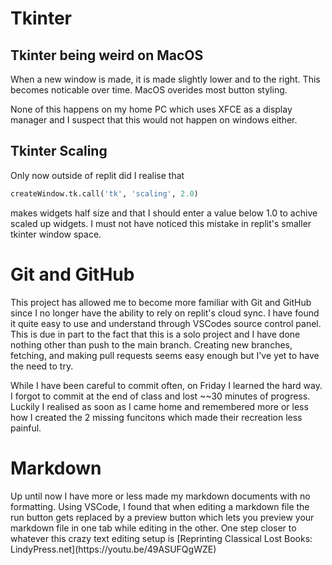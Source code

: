 <h1>Tkinter</h1>
<h2>Tkinter being weird on MacOS</h2>
When a new window is made, it is made slightly lower and to the right. This becomes noticable over time.
MacOS overides most button styling.

None of this happens on my home PC which uses XFCE as a display manager and I suspect that this would not happen on windows either.

<h2>Tkinter Scaling</h2>
Only now outside of replit did I realise that 

```python
createWindow.tk.call('tk', 'scaling', 2.0)
```
 makes widgets half size and that I should enter a value below 1.0 to achive scaled up widgets. I must not have noticed this mistake in replit's smaller tkinter window space.

<h1>Git and GitHub</h1>
This project has allowed me to become more familiar with Git and GitHub since I no longer have the ability to rely on replit's cloud sync. I have found it quite easy to use and understand through VSCodes source control panel. This is due in part to the fact that this is a solo project and I have done nothing other than push to the main branch. Creating new branches, fetching, and making pull requests seems easy enough but I've yet to have the need to try. 

While I have been careful to commit often, on Friday I learned the hard way. I forgot to commit at the end of class and lost ~~30 minutes of progress. Luckily I realised as soon as I came home and remembered more or less how I created the 2 missing funcitons which made their recreation less painful.

<h1>Markdown</h1>
Up until now I have more or less made my markdown documents with no formatting. Using VSCode, I found that when editing a markdown file the run button gets replaced by a preview button which lets you preview your markdown file in one tab while editing in the other. One step closer to whatever this crazy text editing setup is [Reprinting Classical Lost Books: LindyPress.net](https://youtu.be/49ASUFQgWZE)